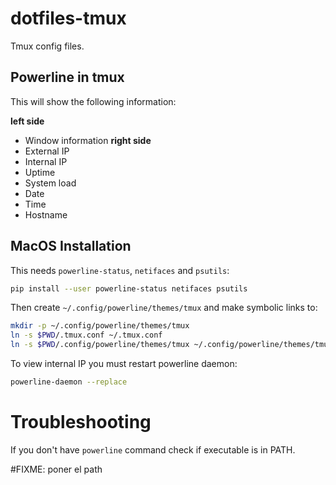 # dotfiles-tmux

Tmux config files.

## Powerline in tmux

This will show the following information:

**left side**
- Window information
**right side**
- External IP
- Internal IP
- Uptime
- System load
- Date
- Time
- Hostname


## MacOS Installation

This needs `powerline-status`, `netifaces` and `psutils`:

```bash
pip install --user powerline-status netifaces psutils
```

Then create `~/.config/powerline/themes/tmux` and make symbolic links to:

```bash
mkdir -p ~/.config/powerline/themes/tmux
ln -s $PWD/.tmux.conf ~/.tmux.conf
ln -s $PWD/.config/powerline/themes/tmux ~/.config/powerline/themes/tmux/
```

To view internal IP you must restart powerline daemon:

```bash
powerline-daemon --replace
```

# Troubleshooting

If you don't have `powerline` command check if executable is in PATH.

#FIXME: poner el path


